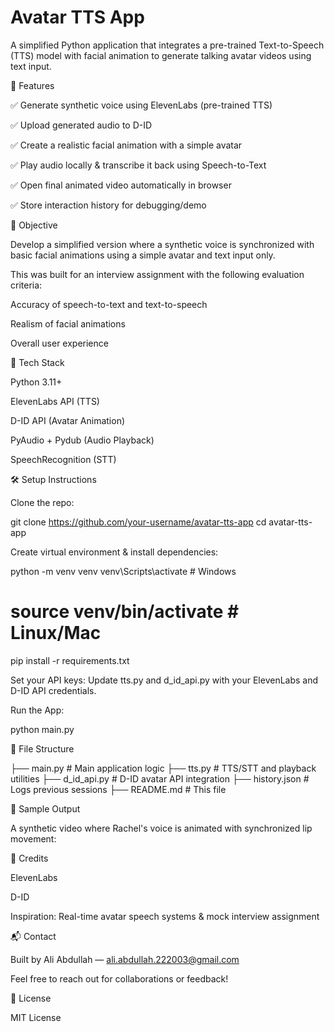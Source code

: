 # Avatar TTS App

A simplified Python application that integrates a pre-trained Text-to-Speech (TTS) model with facial animation to generate talking avatar videos using text input.

🚀 Features

✅ Generate synthetic voice using ElevenLabs (pre-trained TTS)

✅ Upload generated audio to D-ID

✅ Create a realistic facial animation with a simple avatar

✅ Play audio locally & transcribe it back using Speech-to-Text

✅ Open final animated video automatically in browser

✅ Store interaction history for debugging/demo

🎯 Objective

Develop a simplified version where a synthetic voice is synchronized with basic facial animations using a simple avatar and text input only.

This was built for an interview assignment with the following evaluation criteria:

Accuracy of speech-to-text and text-to-speech

Realism of facial animations

Overall user experience

🧰 Tech Stack

Python 3.11+

ElevenLabs API (TTS)

D-ID API (Avatar Animation)

PyAudio + Pydub (Audio Playback)

SpeechRecognition (STT)

🛠️ Setup Instructions

Clone the repo:

git clone https://github.com/your-username/avatar-tts-app
cd avatar-tts-app

Create virtual environment & install dependencies:

python -m venv venv
venv\Scripts\activate     # Windows
# source venv/bin/activate  # Linux/Mac
pip install -r requirements.txt

Set your API keys:
Update tts.py and d_id_api.py with your ElevenLabs and D-ID API credentials.

Run the App:

python main.py

📂 File Structure

├── main.py              # Main application logic
├── tts.py               # TTS/STT and playback utilities
├── d_id_api.py          # D-ID avatar API integration
├── history.json         # Logs previous sessions
├── README.md            # This file

📸 Sample Output

A synthetic video where Rachel's voice is animated with synchronized lip movement:



🤝 Credits

ElevenLabs

D-ID

Inspiration: Real-time avatar speech systems & mock interview assignment

📬 Contact

Built by Ali Abdullah — ali.abdullah.222003@gmail.com

Feel free to reach out for collaborations or feedback!

📄 License

MIT License
